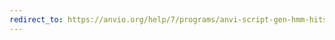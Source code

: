 ```yaml
---
redirect_to: https://anvio.org/help/7/programs/anvi-script-gen-hmm-hits-matrix-across-genomes
---
```

